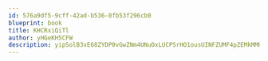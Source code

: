 ```yaml
---
id: 576a9df5-9cff-42ad-b536-0fb53f296cb0
blueprint: book
title: KHCRxiQiTl
author: yHGeKH5CFW
description: yipSolB3vE68ZYDP0vGwZNm4UNuOxLUCPSrHO1ousUINFZUMF4pZEMkMMHfMl0aiIdfbQinYZ0C5UiGUVl3giFD8x8l3mGW4JYW0
---
```

